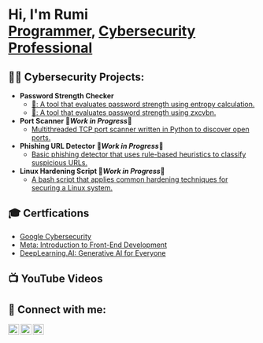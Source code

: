 <h1>Hi, I'm Rumi <br/><a href="https://github.com/blvckcvbe?tab=repositories">Programmer</a>, <a href="https://rumii.vercel.app/">Cybersecurity Professional</a> </h1>

<h2>👨‍💻 Cybersecurity Projects:</h2>

- <b>Password Strength Checker</b>
  - [🐍: A tool that evaluates password strength using entropy calculation.](https://github.com/blvckcvbe/password-strength-checker)
  - [🦀: A tool that evaluates password strength using zxcvbn.](https://github.com/blvckcvbe/password-strength-checker-rs)
- <b>Port Scanner 🚧*Work in Progress*🚧</b>
  - [Multithreaded TCP port scanner written in Python to discover open ports.](https://github.com/blvckcvbe/simple-port-scanner)
- <b>Phishing URL Detector 🚧*Work in Progress*🚧</b>
  - [Basic phishing detector that uses rule-based heuristics to classify suspicious URLs.](https://github.com/blvckcvbe/phishing-url-detector)
- <b>Linux Hardening Script 🚧*Work in Progress*🚧</b>
  - [A bash script that applies common hardening techniques for securing a Linux system.](https://github.com/blvckcvbe/linux-hardening-script)
 
<h2>🎓 Certfications</h2>

- [Google Cybersecurity](https://coursera.org/share/261055a30fc3abf3c33b3d8cb0fc2356)
- [Meta: Introduction to Front-End Development](https://coursera.org/share/f99c483be041d8d5c994cef9bf9a9e44)
- [DeepLearning.AI: Generative AI for Everyone](https://coursera.org/share/c9c9ee3e370664cf819db268f9ec54cf)


<h2>📺 YouTube Videos</h2>
<!--
- [How to get into Cybersecurity Starting From Zero](https://www.youtube.com/watch?v=a83ASGn_V_s)
- [A Day in the Life of a Cybersecurity Anayst](https://www.youtube.com/watch?v=uHy3oM7NnoU)
- [How to Create a KeyLogger (C#)](https://www.youtube.com/watch?v=N-L9hklSlNk)
- [Ransomware Demonstration (C#)](https://www.youtube.com/watch?v=OfvdQeh79s0)
- [Is WGU Legit?](https://www.youtube.com/watch?v=E2MwRWxDBkA)
-->
<h2> 🤳 Connect with me:</h2>

[<img align="left" alt="blvckcvbe | YouTube" width="22px" src="https://cdn.jsdelivr.net/npm/simple-icons@v3/icons/youtube.svg" />][youtube]
[<img align="left" alt="blvckcvbe | Twitter" width="22px" src="https://cdn.jsdelivr.net/npm/simple-icons@v3/icons/twitter.svg" />][twitter]
[<img align="left" alt="blvckcvbe | Twitter" width="22px" src="https://cdn.jsdelivr.net/npm/simple-icons@v3/icons/discord.svg" />][discord]


[twitter]: https://twitter.com/rumiidev
[youtube]: https://www.youtube.com/@vforvim
[discord]: https://discordapp.com/users/1317633478484955207

